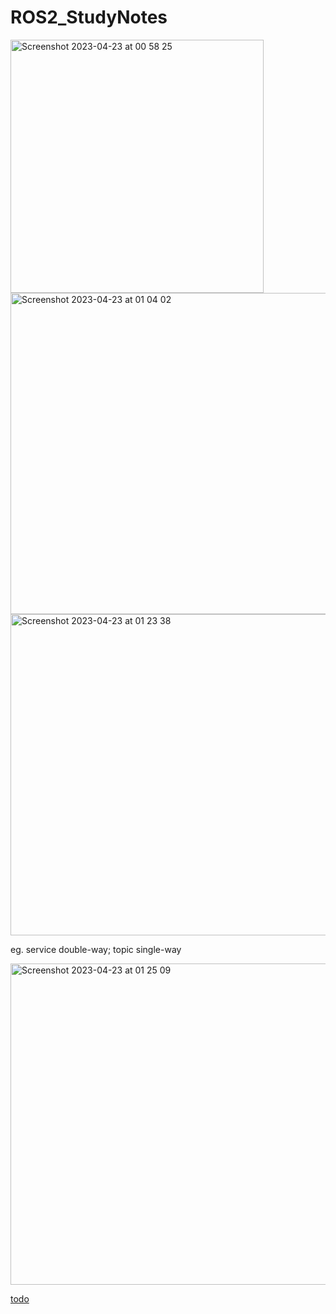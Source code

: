 # ROS2_StudyNotes

<img width="405" alt="Screenshot 2023-04-23 at 00 58 25" src="https://user-images.githubusercontent.com/91216581/233797089-2f56f231-a133-4a0e-9ab2-0fe45925745f.png">

<img width="514" alt="Screenshot 2023-04-23 at 01 04 02" src="https://user-images.githubusercontent.com/91216581/233797289-b6ef57a5-e703-4270-81e9-6c948e262370.png">

<img width="514" alt="Screenshot 2023-04-23 at 01 23 38" src="https://user-images.githubusercontent.com/91216581/233798116-a9738d0e-7a6b-4f76-bf4a-75d0ead17554.png">

eg. service double-way; topic single-way

<img width="514" alt="Screenshot 2023-04-23 at 01 25 09" src="https://user-images.githubusercontent.com/91216581/233798165-cc1ffb2a-c487-4992-9dd3-64c6f80e9405.png">


[todo](https://www.bilibili.com/video/BV1gr4y1Q7j5?p=12&spm_id_from=pageDriver&vd_source=9def8c0da178e13205a9ab695cc12d7c)
